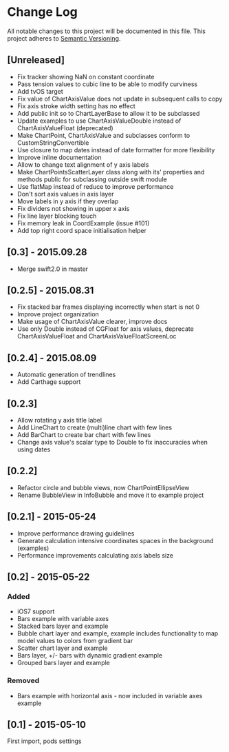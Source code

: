 # Change Log
All notable changes to this project will be documented in this file.
This project adheres to [Semantic Versioning](http://semver.org/).

## [Unreleased]
- Fix tracker showing NaN on constant coordinate
- Pass tension values to cubic line to be able to modify curviness
- Add tvOS target
- Fix value of ChartAxisValue does not update in subsequent calls to copy
- Fix axis stroke width setting has no effect
- Add public init so to ChartLayerBase to allow it to be subclassed
- Update examples to use ChartAxisValueDouble instead of ChartAxisValueFloat (deprecated)
- Make ChartPoint, ChartAxisValue and subclasses conform to CustomStringConvertible
- Use closure to map dates instead of date formatter for more flexibility
- Improve inline documentation
- Allow to change text alignment of y axis labels
- Make ChartPointsScatterLayer class along with its' properties and methods public for subclassing outside swift module
- Use flatMap instead of reduce to improve performance
- Don't sort axis values in axis layer
- Move labels in y axis if they overlap
- Fix dividers not showing in upper x axis
- Fix line layer blocking touch
- Fix memory leak in CoordExample (issue #101)
- Add top right coord space initialisation helper

## [0.3] - 2015.09.28
- Merge swift2.0 in master

## [0.2.5] - 2015.08.31
- Fix stacked bar frames displaying incorrectly when start is not 0
- Improve project organization
- Make usage of ChartAxisValue clearer, improve docs
- Use only Double instead of CGFloat for axis values, deprecate ChartAxisValueFloat and ChartAxisValueFloatScreenLoc

## [0.2.4] - 2015.08.09
- Automatic generation of trendlines
- Add Carthage support

## [0.2.3]
- Allow rotating y axis title label
- Add LineChart to create (multi)line chart with few lines
- Add BarChart to create bar chart with few lines
- Change axis value's scalar type to Double to fix inaccuracies when using dates

## [0.2.2]
- Refactor circle and bubble views, now ChartPointEllipseView
- Rename BubbleView in InfoBubble and move it to example project

## [0.2.1] - 2015-05-24
- Improve performance drawing guidelines
- Generate calculation intensive coordinates spaces in the background (examples)
- Performance improvements calculating axis labels size

## [0.2] - 2015-05-22

### Added
- iOS7 support
- Bars example with variable axes
- Stacked bars layer and example
- Bubble chart layer and example, example includes functionality to map model values to colors from gradient bar
- Scatter chart layer and example
- Bars layer, +/- bars with dynamic gradient example 
- Grouped bars layer and example

### Removed
- Bars example with horizontal axis - now included in variable axes example

## [0.1] - 2015-05-10
First import, pods settings
